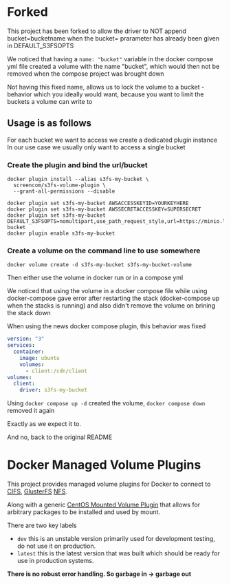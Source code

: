 # Forked

This project has been forked to allow the driver to NOT append
bucket=bucketname when the bucket= prarameter has already been given in
DEFAULT_S3FSOPTS

We noticed that having a `name: "bucket"` variable in the docker compose yml file created a volume with the name "bucket", which would then not be removed when the
compose project was brought down

Not having this fixed name, allows us to lock the volume to a bucket - behavior which you ideally would want, because you want to limit the buckets a volume can write to

## Usage is as follows

For each bucket we want to access we create a dedicated plugin instance
In our use case we usually only want to access a single bucket

### Create the plugin and bind the url/bucket

```shell
docker plugin install --alias s3fs-my-bucket \
  screencom/s3fs-volume-plugin \
  --grant-all-permissions --disable

docker plugin set s3fs-my-bucket AWSACCESSKEYID=YOURKEYHERE
docker plugin set s3fs-my-bucket AWSSECRETACCESSKEY=SUPERSECRET
docker plugin set s3fs-my-bucket DEFAULT_S3FSOPTS=nomultipart,use_path_request_style,url=https://minio.location.tld,bucket=my-bucket
docker plugin enable s3fs-my-bucket
```

### Create a volume on the command line to use somewhere

```shell
docker volume create -d s3fs-my-bucket s3fs-my-bucket-volume
```

Then either use the volume in docker run or in a compose yml

We noticed that using the volume in a docker compose file while using
docker-compose gave error after restarting the stack (docker-compose up
when the stacks is running) and also didn't remove the volume on brining the stack
down

When using the news docker compose plugin, this behavior was fixed

```yml
version: "3"
services:
  container:
    image: ubuntu
    volumes:
      - client:/cdn/client
volumes:
  client:
    driver: s3fs-my-bucket
```

Using `docker compose up -d` created the volume, `docker compose down` removed it again

Exactly as we expect it to.

And no, back to the original README

# Docker Managed Volume Plugins

This project provides managed volume plugins for Docker to connect to [CIFS](https://github.com/marcelo-ochoa/docker-volume-plugins/tree/master/cifs-volume-plugin), [GlusterFS](https://github.com/marcelo-ochoa/docker-volume-plugins/tree/master/glusterfs-volume-plugin) [NFS](https://github.com/marcelo-ochoa/docker-volume-plugins/tree/master/nfs-volume-plugin).

Along with a generic [CentOS Mounted Volume Plugin](https://github.com/marcelo-ochoa/docker-volume-plugins/tree/master/centos-mounted-volume-plugin) that allows for arbitrary packages to be installed and used by mount.

There are two key labels

- `dev` this is an unstable version primarily used for development testing, do not use it on production.
- `latest` this is the latest version that was built which should be ready for use in production systems.

**There is no robust error handling. So garbage in -> garbage out**
